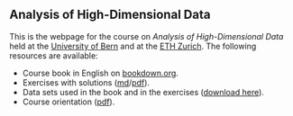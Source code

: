 ## Analysis of High-Dimensional Data

This is the webpage for the course
on *Analysis of High-Dimensional Data* held at the [University of Bern](https://www.imsv.unibe.ch/wbp) and at the [ETH Zurich](https://math.ethz.ch/sfs/education/advanced-studies.html). The following resources are available:

* Course book in English on [bookdown.org](https://bookdown.org/staedler_n/highdimstats/). 
* Exercises with solutions ([md](https://github.com/staedlern/highdim_stats/blob/main/_exercises_and_solutions.md)/[pdf](https://github.com/staedlern/highdim_stats/blob/main/_exercises_and_solutions.pdf)).
* Data sets used in the book and in the exercises ([download here](https://github.com/staedlern/highdim_stats/tree/main/data)).
* Course orientation ([pdf](https://github.com/staedlern/highdim_stats/blob/main/_slides/kursaufteilung.pdf)).



